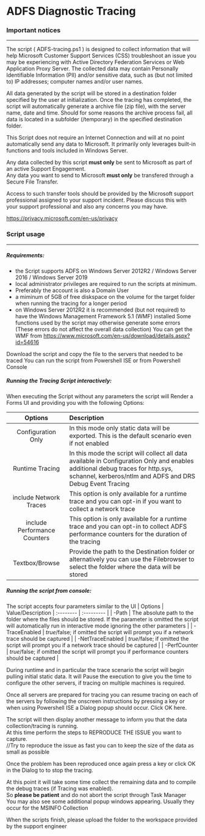 # ADFS Diagnostic Tracing

### Important notices
---
The script ( ADFS-tracing.ps1 ) is designed to collect information that will help Microsoft Customer Support Services (CSS) troubleshoot an issue you may be experiencing with Active Directory Federation Services or Web Application Proxy Server. 
The collected data may contain Personally Identifiable Information (PII) and/or sensitive data, such as (but not limited to) IP addresses; computer names and/or user names.

All data generated by the  script will be stored in a destination folder specified by the user at initialization.
Once the tracing has completed, the script will automatically generate a archive file (zip file), with the server name, date and time. Should for some reasons the archive process fail, all data is located in a subfolder (/temporary) in the specified destination folder.

This Script does not require an Internet Connection and will at no point automatically send any data to Microsoft.
It primarily only leverages built-in functions and tools included in Windows Server.

Any data collected by this script **must only** be sent to Microsoft as part of an active Support Engagement.  
Any data you want to send to Microsoft **must only** be transfered through a Secure File Transfer.

Access to such transfer tools should be provided by the Microsoft support professional assigned to your support incident.
Please discuss this with your support professional and also any concerns you may have.

https://privacy.microsoft.com/en-us/privacy 

### Script usage
---
##### Requirements:
- the Script supports ADFS on Windows Server 2012R2 / Windows Server 2016 / Windows Server 2019
- local administrator privileges are required to run the scripts at minimum. 
- Preferably the account is also a Domain User
- a miminum of 5GB of free diskspace on the volume for the target folder when running the tracing for a longer period
- on Windows Server 2012R2 it is recommended (but not required) to have the Windows Management Framework 5.1 (WMF) installed
  Some functions used by the script may otherwise generate some errors (These errors do not affect the overall data collection) 
  You can get the WMF from https://www.microsoft.com/en-us/download/details.aspx?id=54616

Download the script and copy the file to the servers that needed to be traced
You can run the script from Powershell ISE or from Powershell Console 

##### Running the Tracing Script interactively:
When executing the Script without any parameters the script will Render a Forms UI and providing you with the following Options:

| Options | Description 
| :--------: | :--------- |
| Configuration Only | In this mode only static data will be exported. This is the default scenario even if not enabled|
| Runtime Tracing  | In this mode the script will collect all data available in Configuration Only and enables additional debug traces for http.sys, schannel, kerberos/ntlm and ADFS and DRS Debug Event Tracing |
| include Network Traces  | This option is only available for a runtime trace and you can opt-in if you want to collect a network trace |
| include Performance Counters  | This option is only available for a runtime trace and you can opt-in to collect ADFS performance counters for the duration of the tracing |
| Textbox/Browse | Provide the path to the Destination folder or alternatively you can use the Filebrowser to select the folder where the data will be stored |


##### Running the script from console:
The script accepts four parameters similar to the UI 
| Options | Value/Description 
| :-------- | :--------- |
| -Path | The absolute path to the folder where the files should be stored. If the parameter is omitted the script will automatically run in interactive mode ignoring the other parameters |
| -TraceEnabled | $true/$false; if omitted the script will prompt you if a network trace should be captured |
| -NetTraceEnabled | $true/$false; if omitted the script will prompt you if a network trace should be captured |
| -PerfCounter | $true/$false; if omitted the script will prompt you if performance counters should be captured |


During runtime and in particular the trace scenario the script will begin pulling initial static data. 
It will Pause the execution to give you the time to configure the other servers, if tracing on multiple machines is required.

Once all servers are prepared for tracing you can resume tracing on each of the servers by following the onscreen instructions by pressing a key or  when using Powershell ISE a Dialog popup should occur. Click OK here.

The script will then display another message to inform you that the data collection/tracing is running.  
At this time perform the steps to REPRODUCE THE ISSUE you want to capture.  
//Try to reproduce the issue as fast you can to keep the size of the data as small as possible

Once the problem has been reproduced once again press a key or click OK in the Dialog to to stop the tracing.

At this point it will take some time collect the remaining data and to compile the debug traces (if Tracing was enabled).  
So **please be patient** and do not abort the script through Task Manager  
You may also see some additional popup windows appearing. Usually they occur for the MSINFO Collection


When the scripts finish, please upload the folder to the workspace provided by the support engineer


